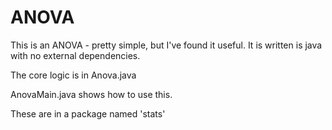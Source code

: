 # ANOVA
This is an ANOVA - pretty simple, but I've found it useful. It is written is java with no external dependencies.

The core logic is in Anova.java

AnovaMain.java shows how to use this.

These are in a package named 'stats'
